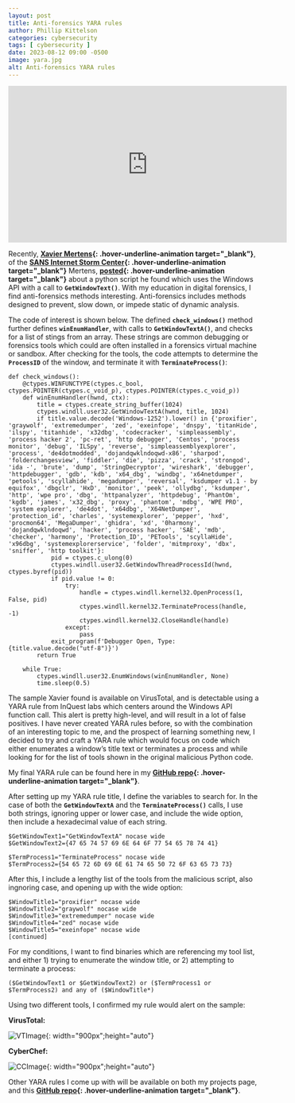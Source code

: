 ```yaml
---
layout: post
title: Anti-forensics YARA rules
author: Phillip Kittelson
categories: cybersecurity
tags: [ cybersecurity ]
date: 2023-08-12 09:00 -0500
image: yara.jpg
alt: Anti-forensics YARA rules
---
```

<iframe width="560" height="315" src="https://www.youtube.com/embed/qZ2lyrX3JBo" title="YouTube video player" frameborder="0" allow="accelerometer; autoplay; clipboard-write; encrypted-media; gyroscope; picture-in-picture; web-share" allowfullscreen></iframe>

Recently, **[Xavier Mertens](https://isc.sans.edu/handler_list.html#xavier-mertens){: .hover-underline-animation target="_blank"}**, of the **[SANS Internet Storm Center](https://isc.sans.edu/){: .hover-underline-animation target="_blank"}** Mertens, **[posted](https://isc.sans.edu/diary/Show+me+All+Your+Windows/30116/){: .hover-underline-animation target="_blank"}** about a python script he found which uses the Windows API with a call to **`GetWindowText()`**. With my education in digital forensics, I find anti-forensics methods interesting. Anti-forensics includes methods designed to prevent, slow down, or impede static of dynamic analysis.

The code of interest is shown below. The defined **`check_windows()`** method further defines **`winEnumHandler`**, with calls to **`GetWindowTextA()`**, and checks for a list of stings from an array. These strings are common debugging or forensics tools which could are often installed in a forensics virtual machine or sandbox. After checking for the tools, the code attempts to determine the **`ProcessID`** of the window, and terminate it with **`TerminateProcess()`**:

```
def check_windows():
    @ctypes.WINFUNCTYPE(ctypes.c_bool, ctypes.POINTER(ctypes.c_void_p), ctypes.POINTER(ctypes.c_void_p))
    def winEnumHandler(hwnd, ctx):
        title = ctypes.create_string_buffer(1024)
        ctypes.windll.user32.GetWindowTextA(hwnd, title, 1024)
        if title.value.decode('Windows-1252').lower() in {'proxifier', 'graywolf', 'extremedumper', 'zed', 'exeinfope', 'dnspy', 'titanHide', 'ilspy', 'titanhide', 'x32dbg', 'codecracker', 'simpleassembly', 'process hacker 2', 'pc-ret', 'http debugger', 'Centos', 'process monitor', 'debug', 'ILSpy', 'reverse', 'simpleassemblyexplorer', 'process', 'de4dotmodded', 'dojandqwklndoqwd-x86', 'sharpod', 'folderchangesview', 'fiddler', 'die', 'pizza', 'crack', 'strongod', 'ida -', 'brute', 'dump', 'StringDecryptor', 'wireshark', 'debugger', 'httpdebugger', 'gdb', 'kdb', 'x64_dbg', 'windbg', 'x64netdumper', 'petools', 'scyllahide', 'megadumper', 'reversal', 'ksdumper v1.1 - by equifox', 'dbgclr', 'HxD', 'monitor', 'peek', 'ollydbg', 'ksdumper', 'http', 'wpe pro', 'dbg', 'httpanalyzer', 'httpdebug', 'PhantOm', 'kgdb', 'james', 'x32_dbg', 'proxy', 'phantom', 'mdbg', 'WPE PRO', 'system explorer', 'de4dot', 'x64dbg', 'X64NetDumper', 'protection_id', 'charles', 'systemexplorer', 'pepper', 'hxd', 'procmon64', 'MegaDumper', 'ghidra', 'xd', '0harmony', 'dojandqwklndoqwd', 'hacker', 'process hacker', 'SAE', 'mdb', 'checker', 'harmony', 'Protection_ID', 'PETools', 'scyllaHide', 'x96dbg', 'systemexplorerservice', 'folder', 'mitmproxy', 'dbx', 'sniffer', 'http toolkit'}:
            pid = ctypes.c_ulong(0)
            ctypes.windll.user32.GetWindowThreadProcessId(hwnd, ctypes.byref(pid))
            if pid.value != 0:
                try:
                    handle = ctypes.windll.kernel32.OpenProcess(1, False, pid)
                    ctypes.windll.kernel32.TerminateProcess(handle, -1)
                    ctypes.windll.kernel32.CloseHandle(handle)
                except:
                    pass
            exit_program(f'Debugger Open, Type: {title.value.decode("utf-8")}')
        return True

    while True:
        ctypes.windll.user32.EnumWindows(winEnumHandler, None)
        time.sleep(0.5)
```
The sample Xavier found is available on VirusTotal, and is detectable using a YARA rule from InQuest labs which centers around the Windows API function call. This alert is pretty high-level, and will result in a lot of false positives. I have never created YARA rules before, so with the combination of an interesting topic to me, and the prospect of learning something new, I decided to try and craft a YARA rule which would focus on code which either enumerates a window’s title text or terminates a process and while looking for for the list of tools shown in the original malicious Python code.

My final YARA rule can be found here in my **[GitHub repo](https://github.com/gaterunner341/YaraRules/tree/main/Anti_Forensics_Window_Enumeration){: .hover-underline-animation target="_blank"}**.

After setting up my YARA rule title, I define the variables to search for. In the case of both the **`GetWindowTextA`** and the **`TerminateProcess()`** calls, I use both strings, ignoring upper or lower case, and include the wide option, then include a hexadecimal value of each string.

```
$GetWindowText1="GetWindowTextA" nocase wide
$GetWindowText2={47 65 74 57 69 6E 64 6F 77 54 65 78 74 41}

$TermProcess1="TerminateProcess" nocase wide
$TermProcess2={54 65 72 6D 69 6E 61 74 65 50 72 6F 63 65 73 73}
```

After this, I include a lengthy list of the tools from the malicious script, also ingnoring case, and opening up with the wide option:
```
$WindowTitle1="proxifier" nocase wide
$WindowTitle2="graywolf" nocase wide
$WindowTitle3="extremedumper" nocase wide
$WindowTitle4="zed" nocase wide
$WindowTitle5="exeinfope" nocase wide
[continued]
```

For my conditions, I want to find binaries which are referencing my tool list, and either 1) trying to enumerate the window title, or 2) attempting to terminate a process:
```
($GetWindowText1 or $GetWindowText2) or ($TermProcess1 or $TermProcess2) and any of ($WindowTitle*)
```

Using two different tools, I confirmed my rule would alert on the sample:

**VirusTotal:**

![VTImage](https://www.phillipkittelson.com/assets/images/blog_photos/20230813-YARA-Rules/yararesults1.png){: width="900px";height="auto"}

**CyberChef:**

![CCImage](https://www.phillipkittelson.com/assets/images/blog_photos/20230813-YARA-Rules/yararesults2.png){: width="900px";height="auto"}


Other YARA rules I come up with will be available on both my projects page, and this **[GitHub repo](https://github.com/gaterunner341/YaraRules/tree/main){: .hover-underline-animation target="_blank"}**.